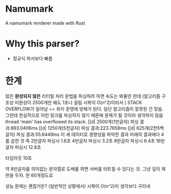 # Namumark
A namumark renderer made with Rust
# Why this parser?
- 정규식 파서보다 빠름
# 한계
많은 **완성되지 않은** 리터럴 처리 문법을 파싱하려 하면 속도는 봐줄만 한데 (알고리즘 구조상 미완성이 2500개만 돼도 1초나 걸림 시복이 O(n^2)이라서 ) STACK OVERFLOW가 일어남 => 위키 운영에 방해가 된다.
일단 알고리즘이 잘못된 건 맞음. 그런데 현실적으로 이런 링크를 파싱하지 않기 때문에 문제가 될 것이라 생각하지 않음
thread 'main' has overflowed its stack.
[[d| 2500개(1만글자) 파싱 결과:893.0406ms
[[d| 1250개(5천글자) 파싱 결과:223.7658ms
[[d| 625개(2천5백글자) 파싱 결과:55.6449ms
이 세 데이터로 경향성을 파악한 결과 아래의 결과에다 4를 곱한 것
즉 2만글자 파싱시
1.6초
4만글자 파싱시
3.2초
8만글자 파싱시 6.4초
16만글자 파싱시 12.8초

타임아웃 10초

약 8만글자를 의미없는 문자열로 도배를 하면 서버를 터트릴 수 있다는 것.
그냥 깊이 제한을 두자. 한 60개정도로

성능 문제는 괜찮거든? (일반적인 상황에서)
시복이 O(n^2)이 생각보다 구리네